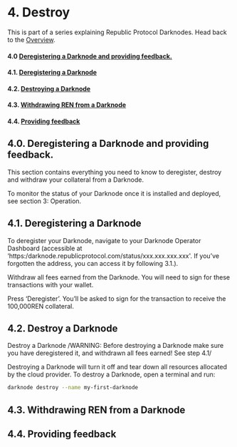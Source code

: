 # 4. Destroy
This is part of a series explaining Republic Protocol Darknodes. Head back to the [Overview](./00-darknode-overview.md).

#### 4.0 [Deregistering a Darknode and providing feedback.](#40-deregistering-a-darknode-and-providing-feedback-1)
#### 4.1. [Deregistering a Darknode](#41-deregistering-a-darknode-1)
#### 4.2. [Destroying a Darknode](#42-destroying-a-darknode-1)
#### 4.3. [Withdrawing REN from a Darknode](#43-withdrawing-ren-from-a-darknode-1)
#### 4.4. [Providing feedback](#44-providing-feedback-1)


## 4.0. Deregistering a Darknode and providing feedback. 
This section contains everything you need to know to deregister, destroy and withdraw your collateral from a Darknode. 

To monitor the status of your Darknode once it is installed and deployed, see section 3: Operation.


## 4.1. Deregistering a Darknode
To deregister your Darknode, navigate to your Darknode Operator Dashboard (accessible at ‘https:/darknode.republicprotocol.com/status/xxx.xxx.xxx.xxx'. If you’ve forgotten the address, you can access it by following 3.1.).

Withdraw all fees earned from the Darknode. You will need to sign for these transactions with your wallet. 

Press ‘Deregister’. You’ll be asked to sign for the transaction to receive the 100,000REN collateral. 

## 4.2. Destroy a Darknode
Destroy a Darknode
/WARNING: Before destroying a Darknode make sure you have deregistered it, and withdrawn all fees earned! See step 4.1/

Destroying a Darknode will turn it off and tear down all resources allocated by the cloud provider. To destroy a Darknode, open a terminal and run:

```sh
darknode destroy --name my-first-darknode
```

## 4.3. Withdrawing REN from a Darknode


## 4.4. Providing feedback
